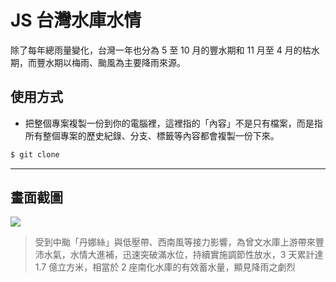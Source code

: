 # JS 台灣水庫水情

除了每年總雨量變化，台灣一年也分為 5 至 10 月的豐水期和 11 月至 4 月的枯水期，而豐水期以梅雨、颱風為主要降雨來源。

## 使用方式
- 把整個專案複製一份到你的電腦裡，這裡指的「內容」不是只有檔案，而是指所有整個專案的歷史紀錄、分支、標籤等內容都會複製一份下來。
```sh
$ git clone
```

----

## 畫面截圖
![](https://i.imgur.com/pyXGV0Q.png)
>  受到中颱「丹娜絲」與低壓帶、西南風等接力影響，為曾文水庫上游帶來豐沛水氣，水情大進補，迅速突破滿水位，持續實施調節性放水，3 天累計達 1.7 億立方米，相當於 2 座南化水庫的有效蓄水量，顯見降雨之劇烈

